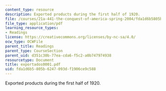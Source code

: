 ```yaml
---
content_type: resource
description: Exported products during the first half of 1920.
file: /courses/21a-441-the-conquest-of-america-spring-2004/fda1d6b5805b6247093df1906ce9c588_exportados0001.pdf
file_type: application/pdf
learning_resource_types:
- Readings
license: https://creativecommons.org/licenses/by-nc-sa/4.0/
ocw_type: OCWFile
parent_title: Readings
parent_type: CourseSection
parent_uid: d351c30b-77ea-cda6-f5c2-a0b747974938
resourcetype: Document
title: exportados0001.pdf
uid: fda1d6b5-805b-6247-093d-f1906ce9c588
---
```

Exported products during the first half of 1920.